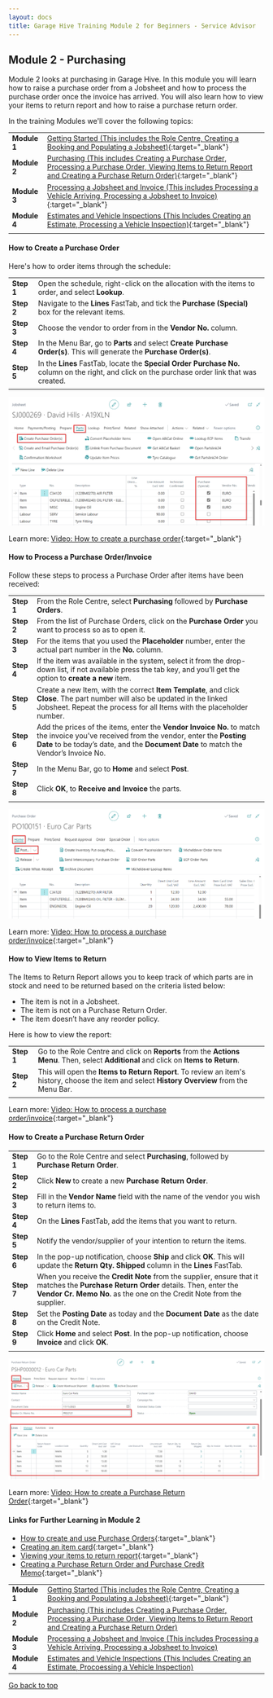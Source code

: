 ```yaml
---
layout: docs
title: Garage Hive Training Module 2 for Beginners - Service Advisor
--- 
```


<a name="top"></a>

## Module 2 - Purchasing
Module 2 looks at purchasing in Garage Hive. In this module you will learn how to raise a purchase order from a Jobsheet and how to process the purchase order once the invoice has arrived. You will also learn how to view your items to return report and how to raise a purchase return order. 

In the training Modules we'll cover the following topics:

   |              |                                                                                                                                                                                                               |
   | :----------- | :------------------------------------------------------------------------------------------------------------------------------------------------------------------------------------------------------------ |
   | **Module 1** | [Getting Started (This includes the Role Centre, Creating a Booking and Populating a Jobsheet)](garagehive-training-module-1.html){:target="_blank"}                                                          |
   | **Module 2** | [Purchasing (This includes Creating a Purchase Order, Processing a Purchase Order, Viewing Items to Return Report and Creating a Purchase Return Order)](garagehive-training-module-2.html){:target="_blank"} |
   | **Module 3** | [Processing a Jobsheet and Invoice (This includes Processing a Vehicle Arriving, Processing a Jobsheet to Invoice)](garagehive-training-module-3.html){:target="_blank"}                                      |
   | **Module 4** | [Estimates and Vehicle Inspections (This Includes Creating an Estimate, Processing a Vehicle Inspection)](garagehive-training-module-4.html){:target="_blank"}                                                |
   |              |                                                                                                                                                                                                               |


#### How to Create a Purchase Order
Here's how to order items through the schedule:

   |            |                                                                                                                                                 |
   | :--------- | :---------------------------------------------------------------------------------------------------------------------------------------------- |
   | **Step 1** | Open the schedule, right-click on the allocation with the items to order, and select **Lookup**.                                                |
   | **Step 2** | Navigate to the **Lines** FastTab, and tick the **Purchase (Special)** box for the relevant items.                                              |
   | **Step 3** | Choose the vendor to order from in the **Vendor No.** column.                                                                                   |
   | **Step 4** | In the Menu Bar, go to **Parts** and select **Create Purchase Order(s)**. This will generate the **Purchase Order(s)**.                         |
   | **Step 5** | In the **Lines** FastTab, locate the **Special Order Purchase No.** column on the right, and click on the purchase order link that was created. |
   |            |                                                                                                                                                 |

   ![](media/garagehive-training-purchase-order.png)

Learn more: [Video: How to create a purchase order](https://www.youtube.com/watch?v=M1KB7dSiZrY){:target="_blank"}

#### How to Process a Purchase Order/Invoice
Follow these steps to process a Purchase Order after items have been received:

   |            |                                                                                                                                                                                                                                |
   | :--------- | :----------------------------------------------------------------------------------------------------------------------------------------------------------------------------------------------------------------------------- |
   | **Step 1** | From the Role Centre, select **Purchasing** followed by **Purchase Orders**.                                                                                                                                                   |
   | **Step 2** | From the list of Purchase Orders, click on the **Purchase Order** you want to process so as to open it.                                                                                                                        |
   | **Step 3** | For the items that you used the **Placeholder** number, enter the actual part number in the **No.** column.                                                                                                                    |
   | **Step 4** | If the item was available in the system, select it from the drop-down list, if not available press the tab key, and you’ll get the option to **create a new** item.                                                            |
   | **Step 5** | Create a new Item, with the correct **Item Template**, and click **Close**. The part number will also be updated in the linked Jobsheet. Repeat the process for all Items with the placeholder number.                         |
   | **Step 6** | Add the prices of the items, enter the **Vendor Invoice No.** to match the invoice you’ve received from the vendor, enter the **Posting Date** to be today’s date, and the **Document Date** to match the Vendor’s Invoice No. |
   | **Step 7** | In the Menu Bar, go to **Home** and select **Post**.                                                                                                                                                                           |
   | **Step 8** | Click **OK**, to **Receive and Invoice** the parts.                                                                                                                                                                            |
   |            |                                                                                                                                                                                                                                |

   ![](media/garagehive-training-process-purchase-order.png)

Learn more: [Video: How to process a purchase order/invoice](https://www.youtube.com/watch?v=M1KB7dSiZrY){:target="_blank"}

#### How to View Items to Return
The Items to Return Report allows you to keep track of which parts are in stock and need to be returned based on the criteria listed below:
- The item is not in a Jobsheet.
- The item is not on a Purchase Return Order.
- The item doesn’t have any reorder policy.

Here is how to view the report:

   |            |                                                                                                                                                |
   | :--------- | :--------------------------------------------------------------------------------------------------------------------------------------------- |
   | **Step 1** | Go to the Role Centre and click on **Reports** from the **Actions Menu**. Then, select **Additional** and click on **Items to Return**.        |
   | **Step 2** | This will open the **Items to Return Report**. To review an item's history, choose the item and select **History Overview** from the Menu Bar. |
   |            |                                                                                                                                                |

   [](media/garagehive-training-items-to-return.png)

Learn more: [Video: How to process a purchase order/invoice](https://www.youtube.com/watch?v=EyVbV50EwaQ){:target="_blank"}

#### How to Create a Purchase Return Order

   |            |                                                                                                                                                                                                                |
   | :--------- | :------------------------------------------------------------------------------------------------------------------------------------------------------------------------------------------------------------- |
   | **Step 1** | Go to the Role Centre and select **Purchasing**, followed by **Purchase Return Order**.                                                                                                                        |
   | **Step 2** | Click **New** to create a new **Purchase Return Order**.                                                                                                                                                       |
   | **Step 3** | Fill in the **Vendor Name** field with the name of the vendor you wish to return items to.                                                                                                                     |
   | **Step 4** | On the **Lines** FastTab, add the items that you want to return.                                                                                                                                               |
   | **Step 5** | Notify the vendor/supplier of your intention to return the items.                                                                                                                                              |
   | **Step 6** | In the pop-up notification, choose **Ship** and click **OK**. This will update the **Return Qty. Shipped** column in the **Lines** FastTab.                                                                    |
   | **Step 7** | When you receive the **Credit Note** from the supplier, ensure that it matches the **Purchase Return Order** details. Then, enter the **Vendor Cr. Memo No.** as the one on the Credit Note from the supplier. |
   | **Step 8** | Set the **Posting Date** as today and the **Document Date** as the date on the Credit Note.                                                                                                                    |
   | **Step 9** | Click **Home** and select **Post**. In the pop-up notification, choose **Invoice** and click **OK**.                                                                                                           |
   |            |                                                                                                                                                                                                                |

   ![](media/garagehive-training-purchase-return-order.png)

Learn more: [Video: How to create a Purchase Return Order](https://www.youtube.com/watch?v=X81T5UAOTNU){:target="_blank"}

#### Links for Further Learning in Module 2

* [How to create and use Purchase Orders](garagehive-create-a-purchase-order.html){:target="_blank"}
* [Creating an item card](garagehive-create-an-item-card.html){:target="_blank"}
* [Viewing your items to return report](garagehive-items-to-return.html){:target="_blank"}
* [Creating a Purchase Return Order and Purchase Credit Memo](garagehive-shipped-items-purchase-return-order.html){:target="_blank"}


|              |                                                                                                                                                                                             |
| :----------- | :------------------------------------------------------------------------------------------------------------------------------------------------------------------------------------------ |
| **Module 1** | [Getting Started (This includes the Role Centre, Creating a Booking and Populating a Jobsheet)](garagehive-training-module-1.html){:target="_blank"}                                        |
| **Module 2** | [Purchasing (This includes Creating a Purchase Order, Processing a Purchase Order, Viewing Items to Return Report and Creating a Purchase Return Order)](garagehive-training-module-2.html) |
| **Module 3** | [Processing a Jobsheet and Invoice (This includes Processing a Vehicle Arriving, Processing a Jobsheet to Invoice)](garagehive-training-module-3.html)                                      |
| **Module 4** | [Estimates and Vehicle Inspections (This Includes Creating an Estimate, Procoessing a Vehicle Inspection)](garagehive-training-module-4.html)                                               |


[Go back to top](#top)